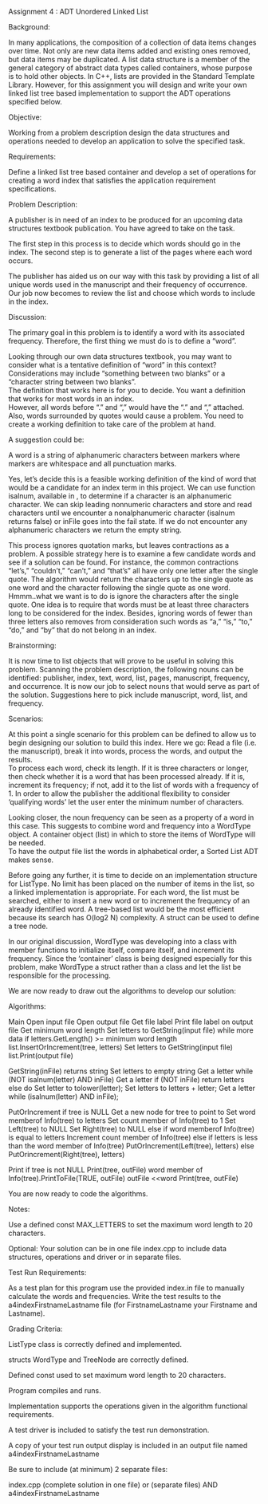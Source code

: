 Assignment 4 : 
ADT Unordered Linked List

Background:

In many applications, the composition of a collection of data items changes over time.  Not only are new data items
added and existing ones removed, but data items may be duplicated. A list data structure is a member of the general
category of abstract data types called containers, whose purpose is to hold other objects.  In C++, lists are provided 
in the Standard Template Library.  However, for this assignment you will design and write your own linked list tree based
implementation to support the ADT operations specified below.

Objective:

Working from a problem description design the data structures and operations needed to develop an application to solve
the specified task.

Requirements:

Define a linked list tree based container and develop a set of operations for creating a word index that satisfies
the application requirement specifications.

Problem Description:

A publisher is in need of an index to be produced for an upcoming data structures textbook publication.  You have 
agreed to take on the task.

The first step in this process is to decide which words should go in the index.  The second step is to generate a list 
of the pages where each word occurs.

The publisher has aided us on our way with this task by providing a list of all unique words used in the manuscript and 
their frequency of occurrence.  Our job now becomes to review the list and choose which words to include in the index.

Discussion:

The primary goal in this problem is to identify a word with its associated frequency.  Therefore, the first thing we must
do is to define a “word”. 

Looking through our own data structures textbook, you may want to consider what is a tentative definition of “word” in 
this context?  Considerations may include “something between two blanks” or a “character string between two blanks”.  
The definition that works here is for you to decide.  You want a definition that works for most words in an index.  
However, all words before “.” and “,” would have the “.” and “,” attached.  Also, words surrounded by quotes would cause 
a problem.  You need to create a working definition to take care of the problem at hand. 

A suggestion could be: 

A word is a string of alphanumeric characters between markers where markers are whitespace and all punctuation marks.

Yes, let’s decide this is a feasible working definition of the kind of word that would be a candidate for an index term 
in this project.  We can use function isalnum, available in <cctype>, to determine if a character is an alphanumeric 
character.  We can skip leading nonnumeric characters and store and read characters until we encounter a nonalphanumeric 
character (isalnum returns false) or inFile goes into the fail state.  If we do not encounter any alphanumeric characters
we return the empty string.

This process ignores quotation marks, but leaves contractions as a problem.  A possible strategy here is to examine a 
few candidate words and see if a solution can be found.  For instance, the common contractions “let’s,” 
“couldn’t,” “can’t,” and “that’s” all have only one letter after the single quote.  The algorithm would return the 
characters up to the single quote as one word and the character following the single quote as one word.  Hmmm..what we 
want is to do is ignore the characters after the single quote.  One idea is to require that words must be at least three
characters long to be considered for the index.  Besides, ignoring words of fewer than three letters also removes from
consideration such words as “a,” “is,” “to,” “do,” and “by” that do not belong in an index.

Brainstorming:

It is now time to list objects that will prove to be useful in solving this problem.  Scanning the problem description, the 
following nouns can be identified:  publisher, index, text, word, list, pages, manuscript, frequency, and occurrence.  It is
now our job to select nouns that would serve as part of the solution.  Suggestions here to pick include manuscript, word, 
list, and frequency.

Scenarios:

At this point a single scenario for this problem can be defined to allow us to begin designing our solution to build this
index.  Here we go:  Read a file (i.e. the manuscript), break it into words, process the words, and output the results.  
To process each word, check its length.  If it is three characters or longer, then check whether it is a word that has been
processed already.  If it is, increment its frequency; if not, add it to the list of words with a frequency of 1. In order
to allow the publisher the additional flexibility to consider ‘qualifying words’ let the user enter the minimum number of
characters.

Looking closer, the noun frequency can be seen as a property of a word in this case.  This suggests to combine word and
frequency into a WordType object.  A container object (list) in which to store the items of WordType will be needed.  
To have the output file list the words in alphabetical order, a Sorted List ADT makes sense. 

Before going any further, it is time to decide on an implementation structure for ListType.  No limit has been placed
on the number of items in the list, so a linked implementation is appropriate.  For each word, the list must be searched, 
either to insert a new word or to increment the frequency of an already identified word.  A tree-based list would be the
most efficient because its search has O(log2 N) complexity.  A struct can be used to define a tree node. 

In our original discussion, WordType was developing into a class with member functions to initialize itself, compare 
itself, and increment its frequency.  Since the ‘container’ class is being designed especially for this problem, make 
WordType a struct rather than a class and let the list be responsible for the processing.

We are now ready to draw out the algorithms to develop our solution:

Algorithms:

Main
Open input file
Open output file
Get file label
Print file label on output file
Get minimum word length
Set letters to GetString(input file)
while more data
    if letters.GetLength() >= minimum word length
        list.InsertOrIncrement(tree, letters)
    Set letters to GetString(input file)
list.Print(output file)
 
GetString(inFile) returns string
Set letters to empty string
Get a letter
while (NOT isalnum(letter) AND inFile)
     Get a letter
if (NOT inFile)
    return letters
else
   do
     Set letter to tolower(letter);
     Set letters to letters + letter;
     Get a letter
   while (isalnum(letter) AND inFile);
 
PutOrIncrement
if tree is NULL
    Get a new node for tree to point to
    Set word memberof Info(tree) to letters
    Set count member of Info(tree) to 1
    Set Left(tree) to NULL
    Set Right(tree) to NULL
else if word memberof Info(tree) is equal to letters
    Increment count member of Info(tree)
else if letters is less than the word member of Info(tree)
    PutOrIncrement(Left(tree), letters)
else
    PutOrincrement(Right(tree), letters)
 
Print
if tree is not NULL
    Print(tree, outFile)
    word member of Info(tree).PrintToFile(TRUE, outFile)
    outFile <<word
    Print(tree, outFile)
 
You are now ready to code the algorithms.

Notes:  

Use a defined const MAX_LETTERS to set the maximum word length to 20 characters.

Optional:  Your solution can be in one file index.cpp to include data structures, operations and driver or in separate 
files.

Test Run Requirements:  

As a test plan for this program use the provided index.in file to manually calculate the words and frequencies.  Write
the test results to the a4indexFirstnameLastname file (for FirstnameLastname your Firstname and Lastname).

Grading Criteria:

ListType class is correctly defined and implemented.

structs WordType and TreeNode are correctly defined.

Defined const used to set maximum word length to 20 characters.

Program compiles and runs.

Implementation supports the operations given in the algorithm functional requirements. 

A test driver is included to satisfy the test run demonstration. 

A copy of your test run output display is included in an output file named a4indexFirstnameLastname

Be sure to include (at minimum) 2 separate files:

index.cpp (complete solution in one file) or (separate files) AND 
a4indexFirstnameLastname
